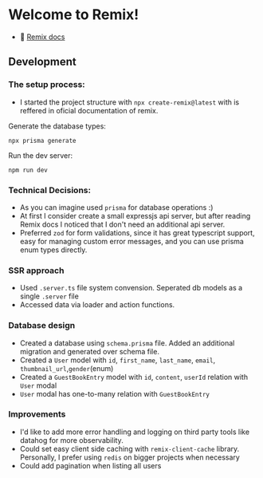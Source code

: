 # Welcome to Remix!

- 📖 [Remix docs](https://remix.run/docs)

## Development


### The setup process:

- I started the project structure with `npx create-remix@latest` with is reffered in oficial documentation of remix.

Generate the database types:
```shellscript
npx prisma generate
```


Run the dev server:

```shellscript
npm run dev
```

### Technical Decisions:
- As you can imagine used `prisma` for database operations :)
- At first I consider create a small expressjs api server, but after reading Remix docs I noticed that I don't need an additional api server.
- Preferred `zod` for form validations, since it has great typescript support, easy for managing custom error messages, and you can use prisma enum types directly.


### SSR approach
- Used `.server.ts` file system convension. Seperated db models as a single `.server` file
- Accessed data via loader and action functions.

### Database design
- Created a database using `schema.prisma` file. Added an additional migration and generated over schema file.
- Created a `User` model with `id`, `first_name`, `last_name`, `email`, `thumbnail_url`,`gender`(enum)
- Created a `GuestBookEntry` model with `id`, `content`, `userId` relation with `User` modal
- `User` modal has one-to-many relation with `GuestBookEntry`

### Improvements
- I'd like to add more error handling and logging on third party tools like datahog for more observability.
- Could set easy client side caching with `remix-client-cache` library. Personally, I prefer using `redis` on bigger projects when necessary
- Could add pagination when listing all users
